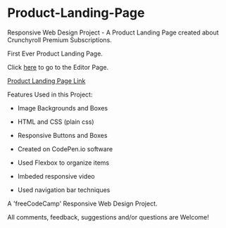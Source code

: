 # Product-Landing-Page
Responsive Web Design Project - A Product Landing Page created about Crunchyroll Premium Subscriptions.

First Ever Product Landing Page.

Click [here](https://codepen.io/richnguyen/pen/KKvwNmV) to go to the Editor Page. 

[Product Landing Page Link](https://codepen.io/richnguyen/full/KKvwNmV)

Features Used in this Project:

  * Image Backgrounds and Boxes

  * HTML and CSS (plain css)

  * Responsive Buttons and Boxes

  * Created on CodePen.io software

  * Used Flexbox to organize items

  * Imbeded responsive video

  * Used navigation bar techniques

A 'freeCodeCamp' Responsive Web Design Project.

All comments, feedback, suggestions and/or questions are Welcome!
